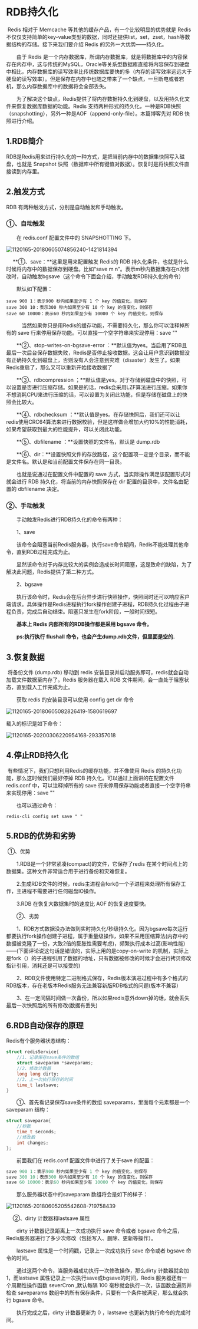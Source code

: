 # RDB持久化

​		Redis 相对于 Memcache 等其他的缓存产品，有一个比较明显的优势就是 Redis 不仅仅支持简单的key-value类型的数据，同时还提供list，set，zset，hash等数据结构的存储。接下来我们要介绍 Redis 的另外一大优势——持久化。

　　由于 Redis 是一个内存数据库，所谓内存数据库，就是将数据库中的内容保存在内存中，这与传统的MySQL，Oracle等关系型数据库直接将内容保存到硬盘中相比，内存数据库的读写效率比传统数据库要快的多（内存的读写效率远远大于硬盘的读写效率）。但是保存在内存中也随之带来了一个缺点，一旦断电或者宕机，那么内存数据库中的数据将会全部丢失。

　　为了解决这个缺点，Redis提供了将内存数据持久化到硬盘，以及用持久化文件来恢复数据库数据的功能。Redis 支持两种形式的持久化，一种是RDB快照（snapshotting），另外一种是AOF（append-only-file）。本篇博客先对 RDB 快照进行介绍。

## 1.RDB简介

RDB是Redis用来进行持久化的一种方式，是把当前内存中的数据集快照写入磁盘，也就是 Snapshot 快照（数据库中所有键值对数据）。恢复时是将快照文件直接读到内存里。

## 2.触发方式

RDB 有两种触发方式，分别是自动触发和手动触发。

### ①、自动触发

　　在 redis.conf 配置文件中的 SNAPSHOTTING 下。

![1120165-20180605074856240-1421814394](https://moon-axuan.oss-cn-beijing.aliyuncs.com/axuan/images/typora/1120165-20180605074856240-1421814394.png)

​	　**①、save：**这里是用来配置触发 Redis的 RDB 持久化条件，也就是什么时候将内存中的数据保存到硬盘。比如“save m n”。表示m秒内数据集存在n次修改时，自动触发bgsave（这个命令下面会介绍，手动触发RDB持久化的命令）

　　默认如下配置：

```
save 900 1：表示900 秒内如果至少有 1 个 key 的值变化，则保存
save 300 10：表示300 秒内如果至少有 10 个 key 的值变化，则保存
save 60 10000：表示60 秒内如果至少有 10000 个 key 的值变化，则保存
```

　　　当然如果你只是用Redis的缓存功能，不需要持久化，那么你可以注释掉所有的 save 行来停用保存功能。可以直接一个空字符串来实现停用：save ""

　　**②、stop-writes-on-bgsave-error ：**默认值为yes。当启用了RDB且最后一次后台保存数据失败，Redis是否停止接收数据。这会让用户意识到数据没有正确持久化到磁盘上，否则没有人会注意到灾难（disaster）发生了。如果Redis重启了，那么又可以重新开始接收数据了

　　**③、rdbcompression ；**默认值是yes。对于存储到磁盘中的快照，可以设置是否进行压缩存储。如果是的话，redis会采用LZF算法进行压缩。如果你不想消耗CPU来进行压缩的话，可以设置为关闭此功能，但是存储在磁盘上的快照会比较大。

　　**④、rdbchecksum ：**默认值是yes。在存储快照后，我们还可以让redis使用CRC64算法来进行数据校验，但是这样做会增加大约10%的性能消耗，如果希望获取到最大的性能提升，可以关闭此功能。

　　**⑤、dbfilename ：**设置快照的文件名，默认是 dump.rdb

　　**⑥、dir：**设置快照文件的存放路径，这个配置项一定是个目录，而不能是文件名。默认是和当前配置文件保存在同一目录。

　　也就是说通过在配置文件中配置的 save 方式，当实际操作满足该配置形式时就会进行 RDB 持久化，将当前的内存快照保存在 dir 配置的目录中，文件名由配置的 dbfilename 决定。

### ②、手动触发

　　手动触发Redis进行RDB持久化的命令有两种：

　　1、save

　　该命令会阻塞当前Redis服务器，执行save命令期间，Redis不能处理其他命令，直到RDB过程完成为止。

　　显然该命令对于内存比较大的实例会造成长时间阻塞，这是致命的缺陷，为了解决此问题，Redis提供了第二种方式。

　　2、bgsave

　　执行该命令时，Redis会在后台异步进行快照操作，快照同时还可以响应客户端请求。具体操作是Redis进程执行fork操作创建子进程，RDB持久化过程由子进程负责，完成后自动结束。阻塞只发生在fork阶段，一般时间很短。

　　**基本上 Redis 内部所有的RDB操作都是采用 bgsave 命令。**

　　**ps:执行执行 flushall 命令，也会产生dump.rdb文件，但里面是空的.**

## 3.恢复数据

​		将备份文件 (dump.rdb) 移动到 redis 安装目录并启动服务即可，redis就会自动加载文件数据至内存了。Redis 服务器在载入 RDB 文件期间，会一直处于阻塞状态，直到载入工作完成为止。

　　获取 redis 的安装目录可以使用 config get dir 命令

![1120165-20180605082826419-1580619697](https://moon-axuan.oss-cn-beijing.aliyuncs.com/axuan/images/typora/1120165-20180605082826419-1580619697.png)

载入的标识是如下命令：

![1120165-20200306220954168-293357018](https://moon-axuan.oss-cn-beijing.aliyuncs.com/axuan/images/typora/1120165-20200306220954168-293357018.png)

## 4.停止RDB持久化

​		有些情况下，我们只想利用Redis的缓存功能，并不像使用 Redis 的持久化功能，那么这时候我们最好停掉 RDB 持久化。可以通过上面讲的在配置文件 redis.conf 中，可以注释掉所有的 save 行来停用保存功能或者直接一个空字符串来实现停用：save ""

　　也可以通过命令：

```
redis-cli config set save " "
```

## 5.RDB的优势和劣势

​		①、优势

　　1.RDB是一个非常紧凑(compact)的文件，它保存了redis 在某个时间点上的数据集。这种文件非常适合用于进行备份和灾难恢复。

　　2.生成RDB文件的时候，redis主进程会fork()一个子进程来处理所有保存工作，主进程不需要进行任何磁盘IO操作。

　　3.RDB 在恢复大数据集时的速度比 AOF 的恢复速度要快。

　　②、劣势

　　1、RDB方式数据没办法做到实时持久化/秒级持久化。因为bgsave每次运行都要执行fork操作创建子进程，属于重量级操作，如果不采用压缩算法(内存中的数据被克隆了一份，大致2倍的膨胀性需要考虑)，频繁执行成本过高(影响性能)——(下面评论说这句话是错误的，实际上用的是copy-on-write 的机制，实际上是fork（）的子进程引用了数据的地址，只有数据被修改的时候才会进行拷贝修改指针引用，消耗还是可以接受的)

　　2、RDB文件使用特定二进制格式保存，Redis版本演进过程中有多个格式的RDB版本，存在老版本Redis服务无法兼容新版RDB格式的问题(版本不兼容)

　　3、在一定间隔时间做一次备份，所以如果redis意外down掉的话，就会丢失最后一次快照后的所有修改(数据有丢失)

## 6.RDB自动保存的原理

Redis有个服务器状态结构：

```c
struct redisService{
    //1、记录保存save条件的数组
    struct saveparam *saveparams;
    //2、修改计数器
    long long dirty;
    //3、上一次执行保存的时间
    time_t lastsave;
}
```

　　①、首先看记录保存save条件的数组 saveparams，里面每个元素都是一个 saveparam 结构：

```c
struct saveparam{
    //秒数
    time_t seconds;
    //修改数 
	int changes;
};
```

　　前面我们在 redis.conf 配置文件中进行了关于save 的配置：

```c
save 900 1：表示900 秒内如果至少有 1 个 key 的值变化，则保存
save 300 10：表示300 秒内如果至少有 10 个 key 的值变化，则保存
save 60 10000：表示60 秒内如果至少有 10000 个 key 的值变化，则保存
```

　　那么服务器状态中的saveparam 数组将会是如下的样子：

![1120165-20180605205542608-719758439](https://moon-axuan.oss-cn-beijing.aliyuncs.com/axuan/images/typora/1120165-20180605205542608-719758439.png)

　	②、dirty 计数器和lastsave 属性

　　dirty 计数器记录距离上一次成功执行 save 命令或者 bgsave 命令之后，Redis服务器进行了多少次修改（包括写入、删除、更新等操作）。

　　lastsave 属性是一个时间戳，记录上一次成功执行 save 命令或者 bgsave 命令的时间。

　　通过这两个命令，当服务器成功执行一次修改操作，那么dirty 计数器就会加 1，而lastsave 属性记录上一次执行save或bgsave的时间，Redis 服务器还有一个周期性操作函数 severCron ,默认每隔 100 毫秒就会执行一次，该函数会遍历并检查 saveparams 数组中的所有保存条件，只要有一个条件被满足，那么就会执行 bgsave 命令。

　　执行完成之后，dirty 计数器更新为 0 ，lastsave 也更新为执行命令的完成时间。

